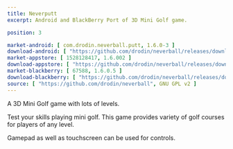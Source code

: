 ```yaml
---
title: Neverputt
excerpt: Android and BlackBerry Port of 3D Mini Golf game.

position: 3

market-android: [ com.drodin.neverball.putt, 1.6.0-3 ]
download-android: [ "https://github.com/drodin/neverball/releases/download/1.6.0-3/putt-1.6.0-3.apk", 1.6.0-3 ]
market-appstore: [ 1528128417, 1.6.002 ]
download-appstore: [ "https://github.com/drodin/neverball/releases/download/macos-1.6.002/neverputt-1.6.002.dmg", 1.6.002 ]
market-blackberry: [ 67588, 1.6.0.5 ] 
download-blackberry: [ "https://github.com/drodin/neverball/releases/download/blackberry-1.6.0.5/neverputt-1_6_0_5.bar", 1.6.0.5 ]
source: [ "https://github.com/drodin/neverball", GNU GPL v2 ]
---
```


A 3D Mini Golf game with lots of levels.

Test your skills playing mini golf. This game provides variety of golf courses for players of any level.

Gamepad as well as touchscreen can be used for controls.
